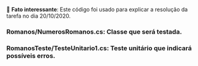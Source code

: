 🧐️ __Fato interessante__: Este código foi usado para explicar a resolução da tarefa no dia 20/10/2020.

### Romanos/NumerosRomanos.cs: Classe que será testada.
### RomanosTeste/TesteUnitario1.cs: Teste unitário que indicará possíveis erros.
